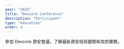 ```yaml
---
year: "2025"
title: "Devcore Conference"
description: "Participant"
type: "education"
order: 4
---
```


參加 Devcore 資安會議，了解最新資安技術趨勢和攻防實務。
